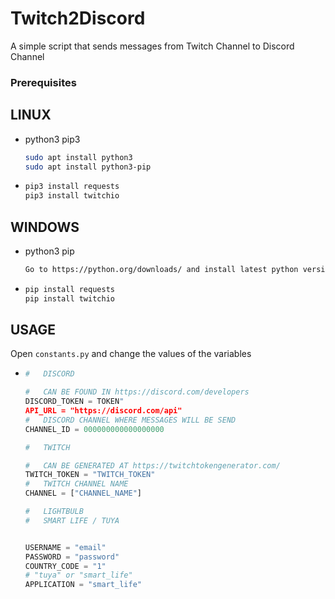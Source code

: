 # Twitch2Discord
A simple script that sends messages from Twitch Channel to Discord Channel

### Prerequisites
## LINUX
* python3 pip3
  ```sh
  sudo apt install python3
  sudo apt install python3-pip
  ```
* ```sh
  pip3 install requests
  pip3 install twitchio
  ```
## WINDOWS
* python3 pip
  ```sh
  Go to https://python.org/downloads/ and install latest python version
  ```
* ```sh
  pip install requests
  pip install twitchio
  ```
## USAGE
Open `constants.py` and change the values of the variables
* ```py
  #   DISCORD

  #   CAN BE FOUND IN https://discord.com/developers
  DISCORD_TOKEN = TOKEN"
  API_URL = "https://discord.com/api"
  #   DISCORD CHANNEL WHERE MESSAGES WILL BE SEND
  CHANNEL_ID = 000000000000000000

  #   TWITCH

  #   CAN BE GENERATED AT https://twitchtokengenerator.com/
  TWITCH_TOKEN = "TWITCH_TOKEN"
  #   TWITCH CHANNEL NAME
  CHANNEL = ["CHANNEL_NAME"]

  #   LIGHTBULB
  #   SMART LIFE / TUYA


  USERNAME = "email"
  PASSWORD = "password"
  COUNTRY_CODE = "1"
  # "tuya" or "smart_life"
  APPLICATION = "smart_life"
  ```
